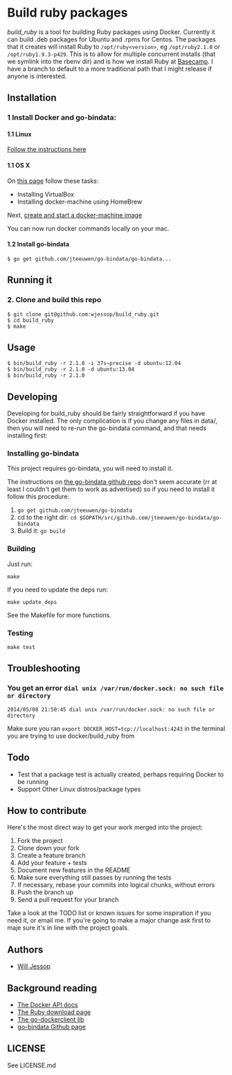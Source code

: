 # Build ruby packages

*build_ruby* is a tool for building Ruby packages using Docker. Currently it can build .deb packages for Ubuntu and .rpms for Centos. The packages that it creates will install Ruby to ````/opt/ruby<version>````, eg ````/opt/ruby2.1.0```` or ````/opt/ruby1.9.3-p429````. This is to allow for multiple concurrent installs (that we symlink into the rbenv dir) and is how we install Ruby at [Basecamp](https://basecamp.com/). I have a branch to default to a more traditional path that I might release if anyone is interested.

## Installation

### 1 Install Docker and go-bindata:

#### 1.1 Linux

[Follow the instructions here](http://docs.docker.io/installation/)

#### 1.1 OS X

On [this page](http://docs.docker.io/installation/mac/) follow these tasks:

 * Installing VirtualBox
 * Installing docker-machine using HomeBrew

Next, [create and start a docker-machine image](https://docs.docker.com/machine/get-started/)

You can now run docker commands locally on your mac.

#### 1.2 Install go-bindata

    $ go get github.com/jteeuwen/go-bindata/go-bindata...

## Running it

### 2. Clone and build this repo

    $ git clone git@github.com:wjessop/build_ruby.git
    $ cd build_ruby
    $ make

## Usage

    $ bin/build_ruby -r 2.1.0 -i 37s~precise -d ubuntu:12.04
    $ bin/build_ruby -r 2.1.0 -d ubuntu:13.04
    $ bin/build_ruby -r 2.1.0

## Developing

Developing for build_ruby should be fairly straightforward if you have Docker installed. The only complication is if you change any files in data/, then you will need to re-run the go-bindata command, and that needs installing first:

### Installing go-bindata

This project requires go-bindata, you will need to install it.

The instructions on [the go-bindata github repo](https://github.com/jteeuwen/go-bindata) don't seem accurate (rr at least I couldn't get them to work as advertised) so if you need to install it follow this procedure:

1. ````go get github.com/jteeuwen/go-bindata````
2. cd to the right dir: ````cd $GOPATH/src/github.com/jteeuwen/go-bindata/go-bindata````
3. Build it: ````go build````

### Building

Just run:

    make

If you need to update the deps run:

    make update_deps

See the Makefile for more functions.

### Testing

    make test

## Troubleshooting

### You get an error ````dial unix /var/run/docker.sock: no such file or directory````

    2014/05/08 21:50:45 dial unix /var/run/docker.sock: no such file or directory

Make sure you ran ````export DOCKER_HOST=tcp://localhost:4243```` in the terminal you are trying to use docker/build_ruby from

## Todo

* Test that a package test is actually created, perhaps requiring Docker to be running
* Support Other Linux distros/package types

## How to contribute

Here's the most direct way to get your work merged into the project:

1. Fork the project
2. Clone down your fork
3. Create a feature branch
4. Add your feature + tests
5. Document new features in the README
6. Make sure everything still passes by running the tests
7. If necessary, rebase your commits into logical chunks, without errors
8. Push the branch up
9. Send a pull request for your branch

Take a look at the TODO list or known issues for some inspiration if you need it, or email me. If you're going to make a major change ask first to maje sure it's in line with the project goals.

## Authors

* [Will Jessop](mailto:will@willj.net)

## Background reading

* [The Docker API docs](http://docs.docker.io/reference/api/docker_remote_api_v1.10/)
* [The Ruby download page](http://docs.docker.io/reference/api/docker_remote_api_v1.10/)
* [The go-dockerclient lib](https://github.com/fsouza/go-dockerclient)
* [go-bindata Github page](github.com/jteeuwen/go-bindata)

## LICENSE

See LICENSE.md
